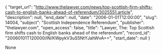 {
  "target_url": "http://www.thelawyer.com/news/top-scottish-firm-shifts-cash-to-english-banks-ahead-of-referendum/3025551.article", 
  "description": null, 
  "end_date": null, 
  "date": "2006-01-01T12:00:00", 
  "slug": 14004, 
  "subject": "Scottish Independence Referendum", 
  "publisher": "thelawyer.com", 
  "open_access": false, 
  "title": "Lawyer, The: Top Scottish firm shifts cash to English banks ahead of the referendum", 
  "record_id": "20060101T120000/IN/KWpykV3uS5NtYJahWvA==", 
  "start_date": null
}

None